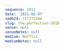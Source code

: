 ```yaml
---
sequence: 1011
date: '2021-02-07'
imdbId: tt7772580
slug: the-perfection-2018
venue: null
venueNotes: null
medium: Netflix
mediumNotes: null
---
```


